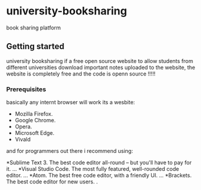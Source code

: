 # university-booksharing
book sharing platform

## Getting started
university booksharing if a free open source website to allow students from different universities download important notes uploaded to the website, the website is completely free and the code is openn source !!!!!

### Prerequisites
basically any internt browser will work its a wesbite: 

* Mozilla Firefox.
* Google Chrome.
* Opera.
* Microsoft Edge.
* Vivald

and for programmers out there i recommend using:

*Sublime Text 3. The best code editor all-round – but you'll have to pay for it. ...
*Visual Studio Code. The most fully featured, well-rounded code editor. ...
*Atom. The best free code editor, with a friendly UI. ...
*Brackets. The best code editor for new users. .















